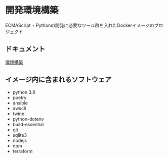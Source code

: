 # 開発環境構築

ECMAScript + Pythonの開発に必要なツール群を入れたDockerイメージのプロジェクト

## ドキュメント

[環境構築](docs/setup.md)

## イメージ内に含まれるソフトウェア

* python 3.9
* poetry
* ansible
* awscli
* twine
* python-dotenv
* build-essential
* git
* sqlite3
* nodejs
* npm
* terraform
